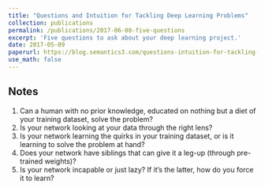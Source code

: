 ```yaml
---
title: "Questions and Intuition for Tackling Deep Learning Problems"
collection: publications
permalink: /publications/2017-06-08-five-questions
excerpt: 'Five questions to ask about your deep learning project.'
date: 2017-05-09
paperurl: https://blog.semantics3.com/questions-intuition-for-tackling-deep-learning-problems-2b3a22b32309
use_math: false
---
```


## Notes

1. Can a human with no prior knowledge, educated on nothing but a diet of your training dataset, solve the problem?
2. Is your network looking at your data through the right lens?
3. Is your network learning the quirks in your training dataset, or is it learning to solve the problem at hand?
4. Does your network have siblings that can give it a leg-up (through pre-trained weights)?
5. Is your network incapable or just lazy? If it’s the latter, how do you force it to learn?
